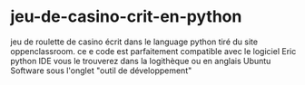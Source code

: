 # jeu-de-casino-crit-en-python
jeu de roulette de casino écrit dans le language python tiré du site oppenclassroom. ce e code est parfaitement compatible avec le logiciel Eric python IDE vous le trouverez dans la logithèque ou en anglais Ubuntu Software sous l'onglet "outil de développement"
